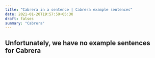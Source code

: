 ```yaml
---
title: "Cabrera in a sentence | Cabrera example sentences"
date: 2021-01-20T19:57:50+05:30
draft: falses
summary: "Cabrera"
---
```

## Unfortunately, we have no example sentences for Cabrera                 

